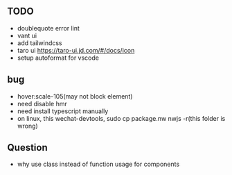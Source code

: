 ## TODO

- doublequote error lint
- vant ui
- add tailwindcss
- taro ui https://taro-ui.jd.com/#/docs/icon
- setup autoformat for vscode

## bug

* hover:scale-105(may not block element)
* need disable hmr
* need install typescript manually
* on linux, this wechat-devtools, sudo cp package.nw nwjs -r(this folder is wrong)

## Question

- why use class instead of function usage for components